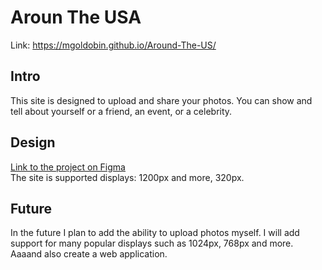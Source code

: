 # Aroun The USA
Link: https://mgoldobin.github.io/Around-The-US/

## Intro
This site is designed to upload and share your photos. You can show and tell about yourself or a friend, an event, or a celebrity.

## Design
[Link to the project on Figma](https://www.figma.com/file/mUgu8OSHWE0M6p6vfwmdu9/Sprint-4%3A-Around-The-U.S.-%2F-desktop-%2B-mobile?node-id=88%3A36)  
The site is supported displays: 1200px and more, 320px.

## Future
In the future I plan to add the ability to upload photos myself. 
I will add support for many popular displays such as 1024px, 768px and more. 
Aaaand also create a web application.